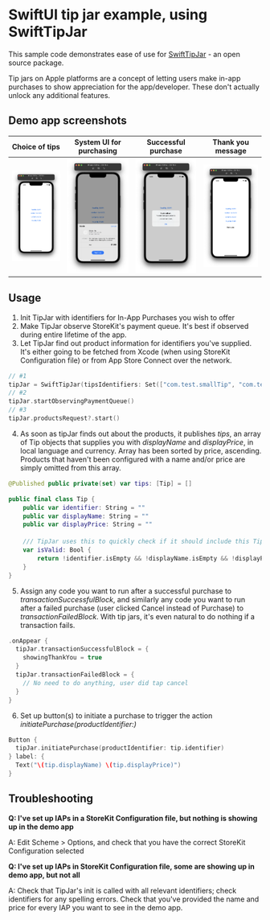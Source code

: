# SwiftUI tip jar example, using SwiftTipJar

This sample code demonstrates ease of use for [SwiftTipJar](https://github.com/dkasaj/SwiftTipJar) - an open source package. 

Tip jars on Apple platforms are a concept of letting users make in-app purchases to show appreciation for the app/developer. These don't actually unlock any additional features.

## Demo app screenshots
| Choice of tips | System UI for purchasing | Successful purchase | Thank you message |
| - | - | - | - |
![Choice of tips](Screenshots/1.png) | ![System UI for purchasing](Screenshots/2.png) | ![Successful purchase](Screenshots/3.png) | ![Thank you message](Screenshots/4.png)

## Usage
1. Init TipJar with identifiers for In-App Purchases you wish to offer
2. Make TipJar observe StoreKit's payment queue. It's best if observed during entire lifetime of the app.
3. Let TipJar find out product information for identifiers you've supplied. It's either going to be fetched from Xcode (when using StoreKit Configuration file) or from App Store Connect over the network. 

```swift
// #1
tipJar = SwiftTipJar(tipsIdentifiers: Set(["com.test.smallTip", "com.test.largeTip"]))
// #2
tipJar.startObservingPaymentQueue()
// #3
tipJar.productsRequest?.start()
```

4. As soon as tipJar finds out about the products, it publishes _tips_, an array of Tip objects that supplies you with _displayName_ and _displayPrice_, in local language and currency. Array has been sorted by price, ascending. Products that haven't been configured with a name and/or price are simply omitted from this array. 

```swift
@Published public private(set) var tips: [Tip] = []
```

```swift
public final class Tip {
    public var identifier: String = ""
    public var displayName: String = ""
    public var displayPrice: String = ""

    /// TipJar uses this to quickly check if it should include this Tip in its published array.
    var isValid: Bool {
        return !identifier.isEmpty && !displayName.isEmpty && !displayPrice.isEmpty
    }
}
```
5. Assign any code you want to run after a successful purchase to _transactionSuccessfulBlock_, and similarly any code you want to run after a failed purchase (user clicked Cancel instead of Purchase) to _transactionFailedBlock_. 
With tip jars, it's even natural to do nothing if a transaction fails.  
```swift
.onAppear {
  tipJar.transactionSuccessfulBlock = {
    showingThankYou = true
  }
  tipJar.transactionFailedBlock = {
    // No need to do anything, user did tap cancel
  }
}
```
6. Set up button(s) to initiate a purchase to trigger the action _initiatePurchase(productIdentifier:)_ 
```swift
Button {
  tipJar.initiatePurchase(productIdentifier: tip.identifier)
} label: {
  Text("\(tip.displayName) \(tip.displayPrice)")
}
```


## Troubleshooting
**Q: I've set up IAPs in a StoreKit Configuration file, but nothing is showing up in the demo app**

A: Edit Scheme > Options, and check that you have the correct StoreKit Configuration selected

**Q: I've set up IAPs in StoreKit Configuration file, some are showing up in demo app, but not all**

A: Check that TipJar's init is called with all relevant identifiers; check identifiers for any spelling errors. Check that you've provided the name and price for every IAP you want to see in the demo app.
